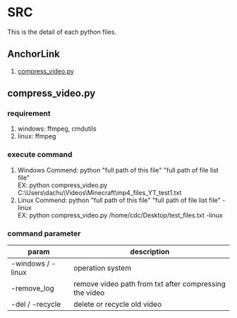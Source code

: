 # SRC

This is the detail of each python files.

## AnchorLink

1. [compress_video.py](#1)

## <a name="1"></a>compress_video.py

### requirement

1. windows: ffmpeg, cmdutils
2. linux: ffmpeg

### execute command

1. Windows Commend: python "full path of this file" "full path of file list file"<br>
EX: python compress_video.py C:\Users\dachu\Videos\Minecraft\mp4_files_YT_test1.txt
2. Linux Commend: python "full path of this file" "full path of file list file" -linux<br>
EX: python compress_video.py /home/cdc/Desktop/test_files.txt -linux

### command parameter

| param             | description                                            |
| ----------------- | ------------------------------------------------------ |
| -windows / -linux | operation system                                       |
| -remove_log       | remove video path from txt after compressing the video |
| -del / -recycle   | delete or recycle old video                            |
